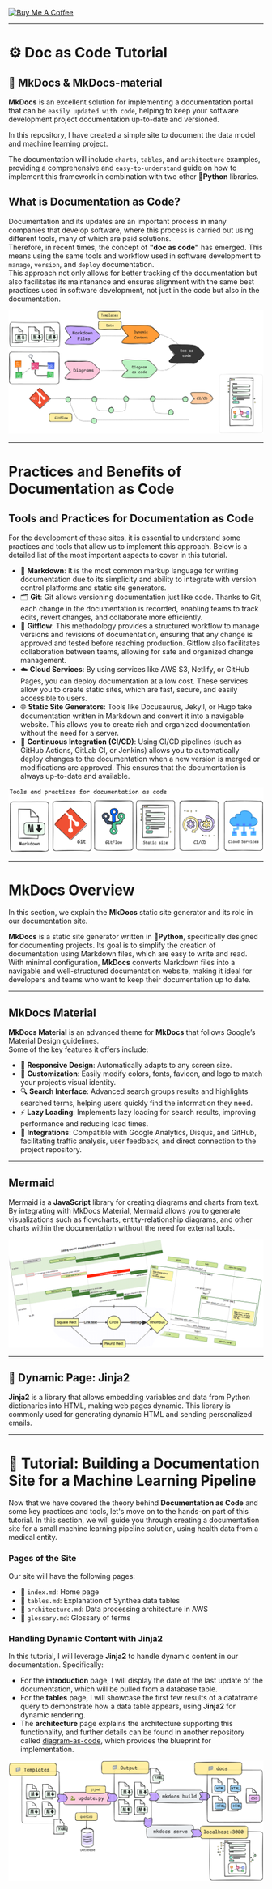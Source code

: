 [![Buy Me A Coffee](https://img.shields.io/badge/Buy%20Me%20A%20Coffee-support%20my%20work-FFDD00?style=flat&labelColor=101010&logo=buy-me-a-coffee&logoColor=white)](https://www.buymeacoffee.com/r0mymendez)

---

# ⚙️ Doc as Code Tutorial

## 🚀 MkDocs & MkDocs-material  
**MkDocs** is an excellent solution for implementing a documentation portal that can be `easily updated with code`, helping to keep your software development project documentation up-to-date and versioned. 

In this repository, I have created a simple site to document the data model and machine learning project. 

The documentation will include `charts`, `tables`, and `architecture` examples, providing a comprehensive and `easy-to-understand` guide on how to implement this framework in combination with two other **🐍Python** libraries.

## What is Documentation as Code?  
Documentation and its updates are an important process in many companies that develop software, where this process is carried out using different tools, many of which are paid solutions.  
Therefore, in recent times, the concept of **"doc as code"** has emerged. This means using the same tools and workflow used in software development to `manage`, `version`, and `deploy` documentation.  
This approach not only allows for better tracking of the documentation but also facilitates its maintenance and ensures alignment with the same best practices used in software development, not just in the code but also in the documentation.

![img-preview](img/preview.png)

---

# Practices and Benefits of Documentation as Code

## Tools and Practices for Documentation as Code

For the development of these sites, it is essential to understand some practices and tools that allow us to implement this approach. Below is a detailed list of the most important aspects to cover in this tutorial.

- 📝 **Markdown**: It is the most common markup language for writing documentation due to its simplicity and ability to integrate with version control platforms and static site generators.
- 🗂️ **Git**: Git allows versioning documentation just like code. Thanks to Git, each change in the documentation is recorded, enabling teams to track edits, revert changes, and collaborate more efficiently.
- 🔄 **Gitflow**: This methodology provides a structured workflow to manage versions and revisions of documentation, ensuring that any change is approved and tested before reaching production. Gitflow also facilitates collaboration between teams, allowing for safe and organized change management.
- ☁️ **Cloud Services**: By using services like AWS S3, Netlify, or GitHub Pages, you can deploy documentation at a low cost. These services allow you to create static sites, which are fast, secure, and easily accessible to users.
- 🌐 **Static Site Generators**: Tools like Docusaurus, Jekyll, or Hugo take documentation written in Markdown and convert it into a navigable website. This allows you to create rich and organized documentation without the need for a server.
- 🚀 **Continuous Integration (CI/CD)**: Using CI/CD pipelines (such as GitHub Actions, GitLab CI, or Jenkins) allows you to automatically deploy changes to the documentation when a new version is merged or modifications are approved. This ensures that the documentation is always up-to-date and available.

![img-tools](img/tools_practices.png)

---

# MkDocs Overview  
In this section, we explain the **MkDocs** static site generator and its role in our documentation site.

**MkDocs** is a static site generator written in **🐍Python**, specifically designed for documenting projects. Its goal is to simplify the creation of documentation using Markdown files, which are easy to write and read.  
With minimal configuration, **MkDocs** converts Markdown files into a navigable and well-structured documentation website, making it ideal for developers and teams who want to keep their documentation up to date.

---

## MkDocs Material  
**MkDocs Material** is an advanced theme for **MkDocs** that follows Google’s Material Design guidelines.  
Some of the key features it offers include:  
* 📱 **Responsive Design**: Automatically adapts to any screen size.  
* 🎨 **Customization**: Easily modify colors, fonts, favicon, and logo to match your project’s visual identity.  
* 🔍 **Search Interface**: Advanced search groups results and highlights searched terms, helping users quickly find the information they need.  
* ⚡ **Lazy Loading**: Implements lazy loading for search results, improving performance and reducing load times.  
* 🔗 **Integrations**: Compatible with Google Analytics, Disqus, and GitHub, facilitating traffic analysis, user feedback, and direct connection to the project repository.

---

## Mermaid  
Mermaid is a **JavaScript** library for creating diagrams and charts from text. By integrating with MkDocs Material, Mermaid allows you to generate visualizations such as flowcharts, entity-relationship diagrams, and other charts within the documentation without the need for external tools.

![img-preview](img/mermaid.png)

---

## 🧩 Dynamic Page: Jinja2  
**Jinja2** is a library that allows embedding variables and data from Python dictionaries into HTML, making web pages dynamic. This library is commonly used for generating dynamic HTML and sending personalized emails.

---

# 📝 Tutorial: Building a Documentation Site for a Machine Learning Pipeline  

Now that we have covered the theory behind **Documentation as Code** and some key practices and tools, let's move on to the hands-on part of this tutorial. In this section, we will guide you through creating a documentation site for a small machine learning pipeline solution, using health data from a medical entity.

### Pages of the Site  
Our site will have the following pages:

* 📄 `index.md`: Home page  
* 📄 `tables.md`: Explanation of Synthea data tables  
* 📄 `architecture.md`: Data processing architecture in AWS  
* 📄 `glossary.md`: Glossary of terms  


### Handling Dynamic Content with Jinja2  
In this tutorial, I will leverage **Jinja2** to handle dynamic content in our documentation. Specifically:

* For the **introduction** page, I will display the date of the last update of the documentation, which will be pulled from a database table.
* For the **tables** page, I will showcase the first few results of a dataframe query to demonstrate how a data table appears, using **Jinja2** for dynamic rendering.
* The **architecture** page explains the architecture supporting this functionality, and further details can be found in another repository called [diagram-as-code](https://github.com/r0mymendez/diagram-as-code), which provides the blueprint for implementation.



![img-preview](img/mkdocs-build-serve.png)
